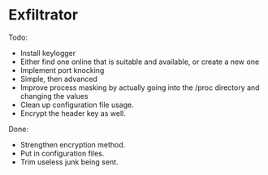 # Exfiltrator

Todo:
- Install keylogger
 - Either find one online that is suitable and available,
   or create a new one
- Implement port knocking
 - Simple, then advanced
- Improve process masking by actually going into
  the /proc directory and changing the values
- Clean up configuration file usage.
- Encrypt the header key as well.

Done:
- Strengthen encryption method.
- Put in configuration files.
- Trim useless junk being sent.
